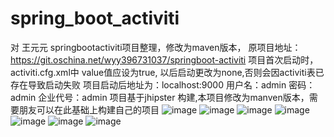 # spring_boot_activiti
对 王元元 springbootactiviti项目整理，修改为maven版本，
原项目地址： https://git.oschina.net/wyy396731037/springboot-activiti 
项目首次启动时，activiti.cfg.xml中<property name="databaseSchemaUpdate" value="true" /> value值应设为true,
以后启动更改为none,否则会因activiti表已存在导致启动失败 
项目启动后地址为：localhost:9000 用户名：admin 密码：admin 企业代号：admin 
项目基于jhipster 构建,本项目修改为manven版本，需要朋友可以在此基础上构建自己的项目
![image](https://github.com/hanying1220/spring_boot_activiti/blob/master/QQ%E5%9B%BE%E7%89%8720170531130948.png)
![image](https://github.com/hanying1220/spring_boot_activiti/blob/master/QQ%E5%9B%BE%E7%89%8720170531131025.png)
![image](https://github.com/hanying1220/spring_boot_activiti/blob/master/QQ%E5%9B%BE%E7%89%8720170531131207.png)
![image](https://github.com/hanying1220/spring_boot_activiti/blob/master/QQ%E5%9B%BE%E7%89%8720170531131233.png)
![image](https://github.com/hanying1220/spring_boot_activiti/blob/master/QQ%E5%9B%BE%E7%89%8720170531131255.png)
![image](https://github.com/hanying1220/spring_boot_activiti/blob/master/QQ%E5%9B%BE%E7%89%8720170531131311.png)
![image](https://github.com/hanying1220/spring_boot_activiti/blob/master/QQ%E5%9B%BE%E7%89%8720170531131339.png)
